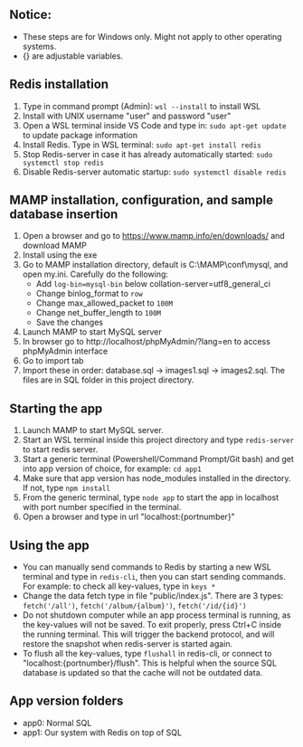 ## Notice:
- These steps are for Windows only. Might not apply to other operating systems.
- {} are adjustable variables.

## Redis installation
1. Type in command prompt (Admin): `wsl --install` to install WSL
2. Install with UNIX username "user" and password "user"
3. Open a WSL terminal inside VS Code and type in: `sudo apt-get update` to update package information
4. Install Redis. Type in WSL terminal: `sudo apt-get install redis`
5. Stop Redis-server in case it has already automatically started: `sudo systemctl stop redis`
6. Disable Redis-server automatic startup: `sudo systemctl disable redis`

## MAMP installation, configuration, and sample database insertion
1. Open a browser and go to https://www.mamp.info/en/downloads/ and download MAMP
2. Install using the exe
3. Go to MAMP installation directory, default is C:\MAMP\conf\mysql, and open my.ini. Carefully do the following:
   - Add `log-bin=mysql-bin` below collation-server=utf8_general_ci
   - Change binlog_format to `row`
   - Change max_allowed_packet to `100M`
   - Change net_buffer_length to `100M`
   - Save the changes
4. Launch MAMP to start MySQL server
5. In browser go to http://localhost/phpMyAdmin/?lang=en to access phpMyAdmin interface
6. Go to import tab
7. Import these in order: database.sql -> images1.sql -> images2.sql. The files are in SQL folder in this project directory.

## Starting the app
1. Launch MAMP to start MySQL server.
2. Start an WSL terminal inside this project directory and type `redis-server` to start redis server.
3. Start a generic terminal (Powershell/Command Prompt/Git bash) and get into app version of choice, for example: `cd app1`
4. Make sure that app version has node_modules installed in the directory. If not, type `npm install`
4. From the generic terminal, type `node app` to start the app in localhost with port number specified in the terminal.
5. Open a browser and type in url "localhost:{portnumber}"

## Using the app
- You can manually send commands to Redis by starting a new WSL terminal and type in `redis-cli`, then you can start sending commands. For example: to check all key-values, type in `keys *`
- Change the data fetch type in file "public/index.js". There are 3 types: `fetch('/all')`, `fetch('/album/{album}')`, `fetch('/id/{id}')`
- Do not shutdown computer while an app process terminal is running, as the key-values will not be saved. To exit properly, press Ctrl+C inside the running terminal. This will trigger the backend protocol, and will restore the snapshot when redis-server is started again.
- To flush all the key-values, type `flushall` in redis-cli, or connect to "localhost:{portnumber}/flush". This is helpful when the source SQL database is updated so that the cache will not be outdated data.

## App version folders
- app0: Normal SQL
- app1: Our system with Redis on top of SQL